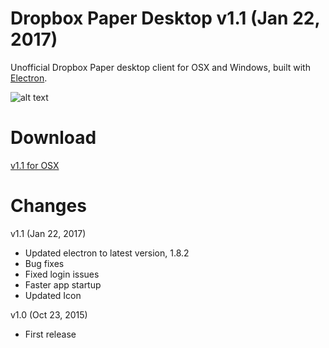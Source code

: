 # Dropbox Paper Desktop v1.1 (Jan 22, 2017)

Unofficial Dropbox Paper desktop client for OSX and Windows, built with [Electron](http://electron.atom.io/).

![alt text](https://raw.githubusercontent.com/anaqi/Dropbox-Paper-Desktop/master/assets/screenshot.png)


# Download
[v1.1 for OSX](https://github.com/anaqi/Dropbox-Paper-Desktop/releases)



# Changes

v1.1 (Jan 22, 2017)
  - Updated electron to latest version, 1.8.2
  - Bug fixes
  - Fixed login issues
  - Faster app startup
  - Updated Icon

v1.0 (Oct 23, 2015)
  - First release
